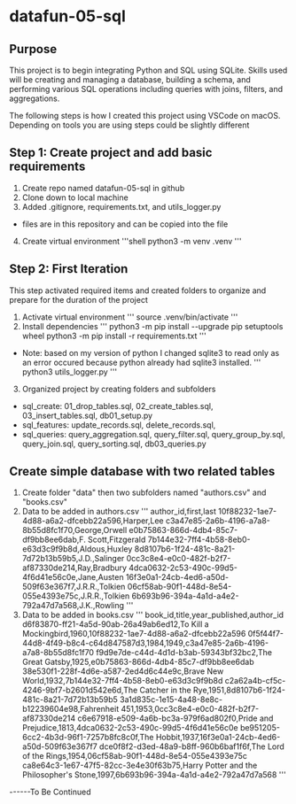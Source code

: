 # datafun-05-sql

## Purpose

This project is to begin integrating Python and SQL using SQLite.
Skills used will be creating and managing a database, building a schema, and performing various SQL operations including queries with joins, filters, and aggregations.

The following steps is how I created this project using VSCode on macOS. Depending on tools you are using steps could be slightly different

## Step 1: Create project and add basic requirements

1. Create repo named datafun-05-sql in github 
2. Clone down to local machine
3. Added .gitignore, requirements.txt, and utils_logger.py
- files are in this repository and can be copied into the file
4. Create virtual environment
'''shell
python3 -m venv .venv
'''

## Step 2: First Iteration
This step activated required items and created folders to organize and prepare for the duration of the project

1. Activate virtual environment
'''
source .venv/bin/activate
'''
2. Install dependencies
'''
python3 -m pip install --upgrade pip setuptools wheel
python3 -m pip install -r requirements.txt
'''
- Note: based on my version of python I changed sqlite3 to read only as an error occured because python already had sqlite3 installed.
'''
python3 utils_logger.py
'''
3. Organized project by creating folders and subfolders
- sql_create: 01_drop_tables.sql, 02_create_tables.sql, 03_insert_tables.sql, db01_setup.py
- sql_features: update_records.sql, delete_records.sql, 
- sql_queries: query_aggregation.sql, query_filter.sql, query_group_by.sql, query_join.sql, query_sorting.sql, db03_queries.py

## Create simple database with two related tables
1. Create folder "data" then two subfolders named "authors.csv" and "books.csv"
2. Data to be added in authors.csv
'''
author_id,first,last
10f88232-1ae7-4d88-a6a2-dfcebb22a596,Harper,Lee
c3a47e85-2a6b-4196-a7a8-8b55d8fc1f70,George,Orwell
e0b75863-866d-4db4-85c7-df9bb8ee6dab,F. Scott,Fitzgerald
7b144e32-7ff4-4b58-8eb0-e63d3c9f9b8d,Aldous,Huxley
8d8107b6-1f24-481c-8a21-7d72b13b59b5,J.D.,Salinger
0cc3c8e4-e0c0-482f-b2f7-af87330de214,Ray,Bradbury
4dca0632-2c53-490c-99d5-4f6d41e56c0e,Jane,Austen
16f3e0a1-24cb-4ed6-a50d-509f63e367f7,J.R.R.,Tolkien
06cf58ab-90f1-448d-8e54-055e4393e75c,J.R.R.,Tolkien
6b693b96-394a-4a1d-a4e2-792a47d7a568,J.K.,Rowling
'''
3. Data to be added in books.csv
'''
book_id,title,year_published,author_id
d6f83870-ff21-4a5d-90ab-26a49ab6ed12,To Kill a Mockingbird,1960,10f88232-1ae7-4d88-a6a2-dfcebb22a596
0f5f44f7-44d8-4f49-b8c4-c64d847587d3,1984,1949,c3a47e85-2a6b-4196-a7a8-8b55d8fc1f70
f9d9e7de-c44d-4d1d-b3ab-59343bf32bc2,The Great Gatsby,1925,e0b75863-866d-4db4-85c7-df9bb8ee6dab
38e530f1-228f-4d6e-a587-2ed4d6c44e9c,Brave New World,1932,7b144e32-7ff4-4b58-8eb0-e63d3c9f9b8d
c2a62a4b-cf5c-4246-9bf7-b2601d542e6d,The Catcher in the Rye,1951,8d8107b6-1f24-481c-8a21-7d72b13b59b5
3a1d835c-1e15-4a48-8e8c-b12239604e98,Fahrenheit 451,1953,0cc3c8e4-e0c0-482f-b2f7-af87330de214
c6e67918-e509-4a6b-bc3a-979f6ad802f0,Pride and Prejudice,1813,4dca0632-2c53-490c-99d5-4f6d41e56c0e
be951205-6cc2-4b3d-96f1-7257b8fc8c0f,The Hobbit,1937,16f3e0a1-24cb-4ed6-a50d-509f63e367f7
dce0f8f2-d3ed-48a9-b8ff-960b6baf1f6f,The Lord of the Rings,1954,06cf58ab-90f1-448d-8e54-055e4393e75c
ca8e64c3-1e67-47f5-82cc-3e4e30f63b75,Harry Potter and the Philosopher's Stone,1997,6b693b96-394a-4a1d-a4e2-792a47d7a568
'''

------To Be Continued
